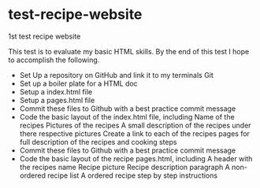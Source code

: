 # test-recipe-website
1st test recipe website

This test is to evaluate my basic HTML skills. By the end of this test I hope to accomplish the following.

- Set Up a repository on GitHub and link it to my terminals Git
- Set up a boiler plate for a HTML doc
- Setup a index.html file
- Setup a pages.html file
- Commit these files to Github with a best practice commit message
- Code the basic layout of the index.html file, including
    Name of the recipes
    Pictures of the recipes
    A small description of the recipes under there respective pictures
    Create a link to each of the recipes pages for full description of the recipes and cooking steps
- Commit these files to Github with a best practice commit message
- Code the basic layout of the recipe pages.html, including
    A header with the recipes name
    Recipe picture
    Recipe description paragraph
    A non-ordered recipe list
    A ordered recipe step by step instructions   



